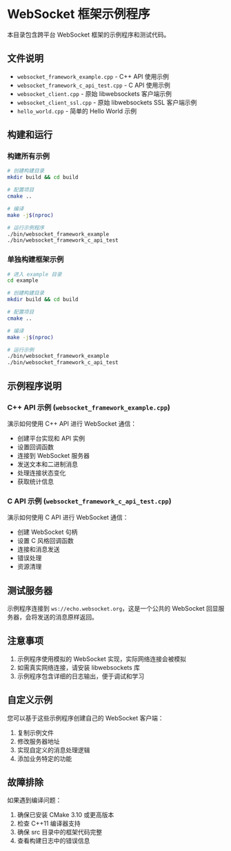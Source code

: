 # WebSocket 框架示例程序

本目录包含跨平台 WebSocket 框架的示例程序和测试代码。

## 文件说明

- `websocket_framework_example.cpp` - C++ API 使用示例
- `websocket_framework_c_api_test.cpp` - C API 使用示例
- `websocket_client.cpp` - 原始 libwebsockets 客户端示例
- `websocket_client_ssl.cpp` - 原始 libwebsockets SSL 客户端示例
- `hello_world.cpp` - 简单的 Hello World 示例

## 构建和运行

### 构建所有示例

```bash
# 创建构建目录
mkdir build && cd build

# 配置项目
cmake ..

# 编译
make -j$(nproc)

# 运行示例程序
./bin/websocket_framework_example
./bin/websocket_framework_c_api_test
```

### 单独构建框架示例

```bash
# 进入 example 目录
cd example

# 创建构建目录
mkdir build && cd build

# 配置项目
cmake ..

# 编译
make -j$(nproc)

# 运行示例
./bin/websocket_framework_example
./bin/websocket_framework_c_api_test
```

## 示例程序说明

### C++ API 示例 (`websocket_framework_example.cpp`)

演示如何使用 C++ API 进行 WebSocket 通信：

- 创建平台实现和 API 实例
- 设置回调函数
- 连接到 WebSocket 服务器
- 发送文本和二进制消息
- 处理连接状态变化
- 获取统计信息

### C API 示例 (`websocket_framework_c_api_test.cpp`)

演示如何使用 C API 进行 WebSocket 通信：

- 创建 WebSocket 句柄
- 设置 C 风格回调函数
- 连接和消息发送
- 错误处理
- 资源清理

## 测试服务器

示例程序连接到 `ws://echo.websocket.org`，这是一个公共的 WebSocket 回显服务器，会将发送的消息原样返回。

## 注意事项

1. 示例程序使用模拟的 WebSocket 实现，实际网络连接会被模拟
2. 如需真实网络连接，请安装 libwebsockets 库
3. 示例程序包含详细的日志输出，便于调试和学习

## 自定义示例

您可以基于这些示例程序创建自己的 WebSocket 客户端：

1. 复制示例文件
2. 修改服务器地址
3. 实现自定义的消息处理逻辑
4. 添加业务特定的功能

## 故障排除

如果遇到编译问题：

1. 确保已安装 CMake 3.10 或更高版本
2. 检查 C++11 编译器支持
3. 确保 src 目录中的框架代码完整
4. 查看构建日志中的错误信息 